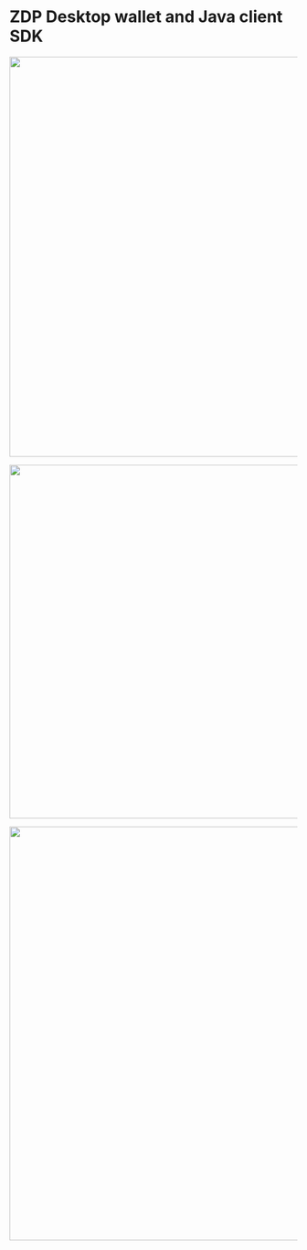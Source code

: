 # ZDP Desktop wallet and Java client SDK

<p align="center">
  <img width="900" height="700" src="https://zdp-downloads.s3.amazonaws.com/wallet-1.png">
</p>

<p align="center">
  <img width="727" height="619" src="https://zdp-downloads.s3.amazonaws.com/wallet-2.png">
</p>

<p align="center">
  <img width="727" height="724" src="https://zdp-downloads.s3.amazonaws.com/wallet-3.png">
</p>
